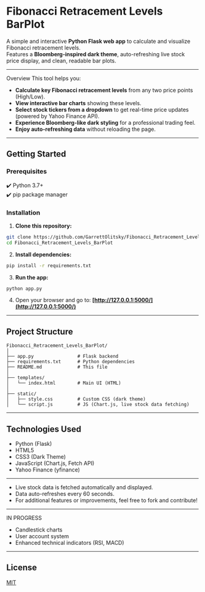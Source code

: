 
# Fibonacci Retracement Levels BarPlot

A simple and interactive **Python Flask web app** to calculate and visualize Fibonacci retracement levels.  
Features a **Bloomberg-inspired dark theme**, auto-refreshing live stock price display, and clean, readable bar plots.

---

Overview
This tool helps you:
- **Calculate key Fibonacci retracement levels** from any two price points (High/Low).
- **View interactive bar charts** showing these levels.
- **Select stock tickers from a dropdown** to get real-time price updates (powered by Yahoo Finance API).
- **Experience Bloomberg-like dark styling** for a professional trading feel.
- **Enjoy auto-refreshing data** without reloading the page.

---

## Getting Started

### Prerequisites

✔️ Python 3.7+  
✔️ pip package manager  

### Installation

1. **Clone this repository:**

```bash
git clone https://github.com/GarrettOlitsky/Fibonacci_Retracement_Levels_BarPlot.git
cd Fibonacci_Retracement_Levels_BarPlot
````

2. **Install dependencies:**

```bash
pip install -r requirements.txt
```

3. **Run the app:**

```bash
python app.py
```

4. Open your browser and go to:
    **[http://127.0.0.1:5000/](http://127.0.0.1:5000/)**

---

##  Project Structure

```
Fibonacci_Retracement_Levels_BarPlot/
│
├── app.py                # Flask backend
├── requirements.txt      # Python dependencies
├── README.md             # This file
│
├── templates/
│   └── index.html        # Main UI (HTML)
│
├── static/
│   ├── style.css         # Custom CSS (dark theme)
│   └── script.js         # JS (Chart.js, live stock data fetching)
```

---

## Technologies Used

* Python (Flask)
* HTML5
* CSS3 (Dark Theme)
* JavaScript (Chart.js, Fetch API)
* Yahoo Finance (yfinance)

---
* Live stock data is fetched automatically and displayed.
* Data auto-refreshes every 60 seconds.
* For additional features or improvements, feel free to fork and contribute!

---
IN PROGRESS 
* Candlestick charts
* User account system
* Enhanced technical indicators (RSI, MACD)

___

## License

[MIT](LICENSE)


